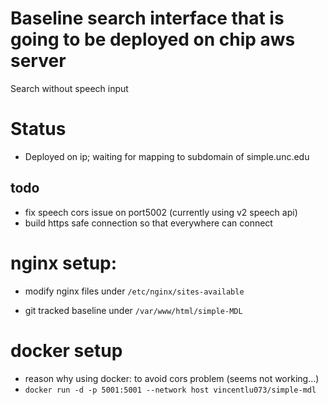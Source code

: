 # Baseline search interface that is going to be deployed on chip aws server
Search without speech input

# Status
* Deployed on ip; waiting for mapping to subdomain of simple.unc.edu

## todo
* fix speech cors issue on port5002 (currently using v2 speech api)
* build https safe connection so that everywhere can connect

# nginx setup:
* modify nginx files under `/etc/nginx/sites-available`

* git tracked baseline under `/var/www/html/simple-MDL`

# docker setup
* reason why using docker: to avoid cors problem (seems not working...)
* `docker run -d -p 5001:5001 --network host vincentlu073/simple-mdl`

